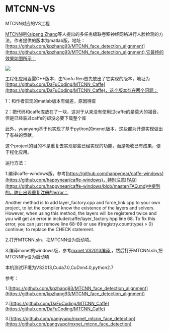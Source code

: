 # MTCNN-VS

MTCNN对应的VS工程

[MTCNN](https://kpzhang93.github.io/MTCNN_face_detection_alignment/index.html)是[Kaipeng Zhang](https://kpzhang93.github.io/)等人提出的多任务级联卷积神经网络进行人脸检测的方法，作者提供的版本为matlab版，地址：[https://github.com/kpzhang93/MTCNN_face_detection_alignment](https://github.com/kpzhang93/MTCNN_face_detection_alignment),它最终的效果如图所示：

![](http://i.imgur.com/A5sVHXh.png)

工程化应用亟需C++版本，由Yanfu Ren首先放出了它实现的版本，地址为[https://github.com/DaFuCoding/MTCNN_Caffe](https://github.com/DaFuCoding/MTCNN_Caffe)，这个版本存在两个问题：

1：和作者实现的matlab版本有偏差，原因待查

2：把代码和caffe库放在了一块，这对于从来没有使用过caffe的是莫大的福音，但是已经装过caffe的却没必要下载整个库

此外，yuanyang基于也实现了基于python的mxnet版本，这些都为开源实现做出了有益的贡献。

这个project的目的不是重复去实现那些已经实现的功能，而是吸收已有成果，便于程化应用。

运行方法：

1.编译caffe-windows版，参考[https://github.com/happynear/caffe-windows](https://github.com/happynear/caffe-windows)，特别注意[FAQ](https://github.com/happynear/caffe-windows/blob/master/FAQ.md)中提到的，防止出现重复注册的error：

Another method is to add layer_factory.cpp and force_link.cpp to your own project, to let the compiler know the existence of the layers and solvers. However, when using this method, the layers will be registered twice and you will get an error in include/caffe/layer_factory.hpp line 68. To fix this error, you can just remove line 68-69 or use if(registry.count(type) > 0) continue; to replace the CHECK statement.

2.打开MTCNN.sln，把MTCNN设为启动项。

3.编译mxnet的windows版，参考[mxnet VS2013编译
](https://github.com/imistyrain/mxnet-mr/blob/master/mxnet%20VS2013%E7%BC%96%E8%AF%91.pdf)，然后打开MTCNN.sln,把MTCNNPy设为启动项

本机测试环境为VS2013,Cuda7.0,CuDnn4.0,python2.7

参考：

1.[https://github.com/kpzhang93/MTCNN_face_detection_alignment](https://github.com/kpzhang93/MTCNN_face_detection_alignment)

2.[https://github.com/DaFuCoding/MTCNN_Caffe](https://github.com/DaFuCoding/MTCNN_Caffe)

3.[https://github.com/pangyupo/mxnet_mtcnn_face_detection](https://github.com/pangyupo/mxnet_mtcnn_face_detection)